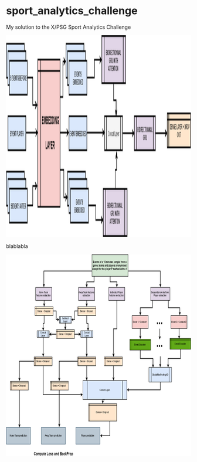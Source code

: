 # sport_analytics_challenge
My solution to the X/PSG Sport Analytics Challenge


<img src="/imgs/action_encoder.png" height="550" width="900">

blablabla


<img src="/imgs/player_net.png" height="550" width="900">


